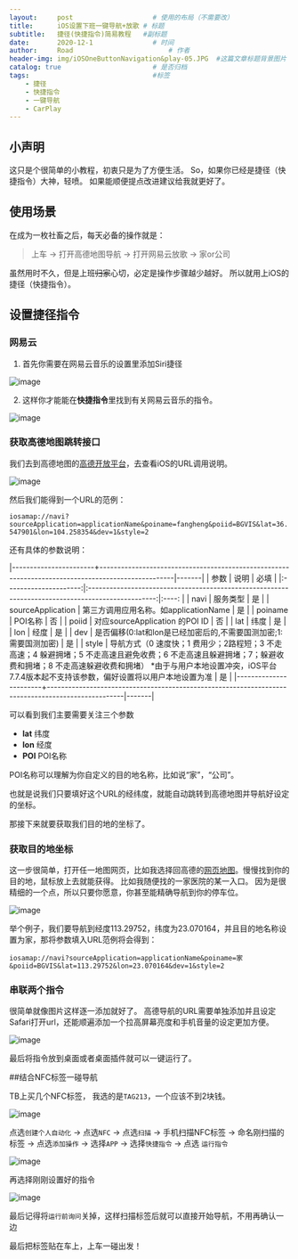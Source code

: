 ```yaml
---
layout:     post   				    # 使用的布局（不需要改）
title:      iOS设置下班一键导航+放歌 # 标题 
subtitle:   捷径(快捷指令)简易教程   #副标题
date:       2020-12-1 				# 时间
author:     Road 						# 作者
header-img: img/iOSOneButtonNavigation&play-05.JPG	#这篇文章标题背景图片
catalog: true 						# 是否归档
tags:								#标签
    - 捷径
    - 快捷指令
    - 一键导航
    - CarPlay
---
```


## 小声明

这只是个很简单的小教程，初衷只是为了方便生活。
So，如果你已经是捷径（快捷指令）大神，轻喷。
如果能顺便提点改进建议给我就更好了。

## 使用场景

在成为一枚社畜之后，每天必备的操作就是：

> 上车 -> 打开高德地图导航 -> 打开网易云放歌 -> 家or公司   

虽然用时不久，但是上班~~归家~~心切，必定是操作步骤越少越好。
所以就用上iOS的捷径（快捷指令）。

## 设置捷径指令
### 网易云
1. 首先你需要在网易云音乐的设置里添加Siri捷径

![image](https://cdn.jsdelivr.net/gh/Road-tech/Road-blog-Figure@3.0/iOSOneButtonNavigation&play/iOSOneButtonNavigation&play-01.jpg?raw=true)

2. 这样你才能能在**快捷指令**里找到有关网易云音乐的指令。

![image](https://cdn.jsdelivr.net/gh/Road-tech/Road-blog-Figure@3.0/iOSOneButtonNavigation&play/iOSOneButtonNavigation&play-02.jpg?raw=true)

### 获取高德地图跳转接口
我们去到高德地图的[高德开放平台](https://lbs.amap.com/api/amap-mobile/guide/ios/ios-uri-information)，去查看iOS的URL调用说明。

![image](https://cdn.jsdelivr.net/gh/Road-tech/Road-blog-Figure@3.0/iOSOneButtonNavigation&play/iOSOneButtonNavigation&play-03.png?raw=true)

然后我们能得到一个URL的范例：    

``` iosamap://navi?sourceApplication=applicationName&poiname=fangheng&poiid=BGVIS&lat=36.547901&lon=104.258354&dev=1&style=2 ```

还有具体的参数说明：

|-----------------------+---------------------------------------------------------------------------------------------------|-------|
| 参数                	| 说明                                                                                            	| 必填 	|
|:---------------------:|:-------------------------------------------------------------------------------------------------:|:----:	|
| navi              	| 服务类型                                                                                         	| 是   	|
| sourceApplication 	| 第三方调用应用名称。如applicationName                                                             	| 是   	|
| poiname           	| POI名称                                                                                        	| 否   	|
| poiid             	| 对应sourceApplication 的POI ID                                                                 	| 否   	|
| lat               	| 纬度                                                                                            	| 是   	|
| lon               	| 经度                                                                                            	| 是   	|
| dev               	| 是否偏移(0:lat和lon是已经加密后的,不需要国测加密;1:需要国测加密)                                      	| 是   	|
| style             	| 导航方式（0 速度快；1 费用少；2路程短；3 不走高速；4 躲避拥堵；5 不走高速且避免收费；6 不走高速且躲避拥堵；7；躲避收费和拥堵；8 不走高速躲避收费和拥堵） *由于与用户本地设置冲突，iOS平台7.7.4版本起不支持该参数，偏好设置将以用户本地设置为准  	                          | 是  	|
|-----------------------+---------------------------------------------------------------------------------------------------|-------|

可以看到我们主要需要关注三个参数

* **lat**  纬度
* **lon**  经度
* **POI** POI名称

POI名称可以理解为你自定义的目的地名称，比如说“家”，“公司”。

也就是说我们只要填好这个URL的经纬度，就能自动跳转到高德地图并导航好设定的坐标。

那接下来就要获取我们目的地的坐标了。

### 获取目的地坐标
这一步很简单，打开任一地图网页，比如我选择回高德的[网页地图](https://lbs.amap.com/console/show/picker)。慢慢找到你的目的地，鼠标放上去就能获得。
比如我随便找的一家医院的某一入口。
因为是很精细的一个点，所以只要你愿意，你甚至能精确导航到你的停车位。

![image](https://cdn.jsdelivr.net/gh/Road-tech/Road-blog-Figure@3.0/iOSOneButtonNavigation&play/iOSOneButtonNavigation&play-04.png?raw=true)

举个例子，我们要导航到经度113.29752，纬度为23.070164，并且目的地名称设置为家，那将参数填入URL范例将会得到：

``` iosamap://navi?sourceApplication=applicationName&poiname=家&poiid=BGVIS&lat=113.29752&lon=23.070164&dev=1&style=2 ```

### 串联两个指令
很简单就像图片这样逐一添加就好了。
高德导航的URL需要单独添加并且设定Safari打开url，还能顺遍添加一个拉高屏幕亮度和手机音量的设定更加方便。

![image](https://cdn.jsdelivr.net/gh/Road-tech/Road-blog-Figure@3.0/iOSOneButtonNavigation&play/iOSOneButtonNavigation&play-05.JPG?raw=true)

最后将指令放到桌面或者桌面插件就可以一键运行了。

##结合NFC标签一碰导航

TB上买几个NFC标签， 我选的是```TAG213```，一个应该不到2块钱。

![image](https://cdn.jsdelivr.net/gh/Road-tech/Road-blog-Figure@3.0/iOSOneButtonNavigation&play/iOSOneButtonNavigation&play-06.jpg?raw=true)

点选```创建个人自动化``` -> 点选```NFC``` -> 点选```扫描``` -> 手机扫描NFC标签 -> 命名刚扫描的标签 -> 点选```添加操作``` -> 选择```APP``` -> 选择```快捷指令``` -> 点选 ```运行指令```

![image](https://cdn.jsdelivr.net/gh/Road-tech/Road-blog-Figure@3.0/iOSOneButtonNavigation&play/iOSOneButtonNavigation&play-07.JPG?raw=true)

再选择刚刚设置好的指令

![image](https://cdn.jsdelivr.net/gh/Road-tech/Road-blog-Figure@3.0/iOSOneButtonNavigation&play/iOSOneButtonNavigation&play-08.PNG?raw=true)

最后记得将```运行前询问```关掉，这样扫描标签后就可以直接开始导航，不用再确认一边

最后把标签贴在车上，上车一碰出发！
 